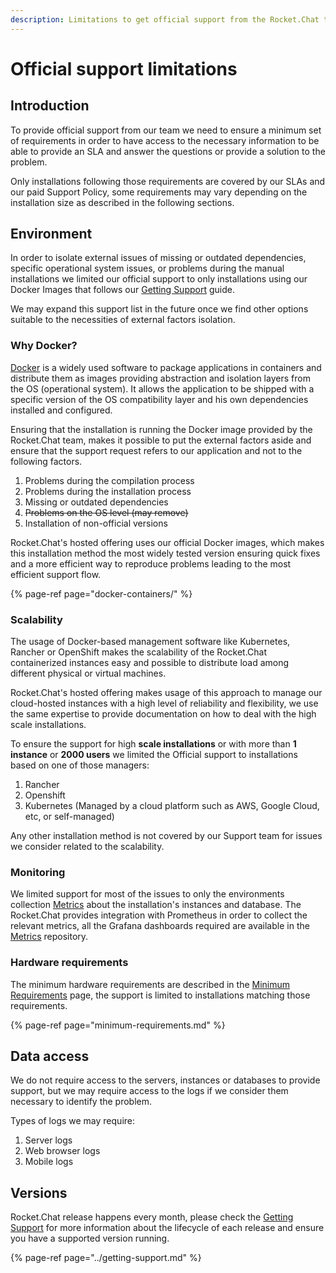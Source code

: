 ```yaml
---
description: Limitations to get official support from the Rocket.Chat team
---
```


# Official support limitations

## Introduction

To provide official support from our team we need to ensure a minimum set of requirements in order to have access to the necessary information to be able to provide an SLA and answer the questions or provide a solution to the problem.

Only installations following those requirements are covered by our SLAs and our paid Support Policy, some requirements may vary depending on the installation size as described in the following sections.

## Environment

In order to isolate external issues of missing or outdated dependencies, specific operational system issues, or problems during the manual installations we limited our official support to only installations using our Docker Images that follows our [Getting Support](../getting-support.md) guide.

We may expand this support list in the future once we find other options suitable to the necessities of external factors isolation.

### Why Docker?

[Docker](https://www.docker.com/) is a widely used software to package applications in containers and distribute them as images providing abstraction and isolation layers from the OS \(operational system\). It allows the application to be shipped with a specific version of the OS compatibility layer and his own dependencies installed and configured.

Ensuring that the installation is running the Docker image provided by the Rocket.Chat team, makes it possible to put the external factors aside and ensure that the support request refers to our application and not to the following factors.

1. Problems during the compilation process
2. Problems during the installation process
3. Missing or outdated dependencies
4. ~~Problems on the OS level \(may remove\)~~
5. Installation of non-official versions

Rocket.Chat's hosted offering uses our official Docker images, which makes this installation method the most widely tested version ensuring quick fixes and a more efficient way to reproduce problems leading to the most efficient support flow.

{% page-ref page="docker-containers/" %}

### Scalability

The usage of Docker-based management software like Kubernetes, Rancher or OpenShift makes the scalability of the Rocket.Chat containerized instances easy and possible to distribute load among different physical or virtual machines.

Rocket.Chat's hosted offering makes usage of this approach to manage our cloud-hosted instances with a high level of reliability and flexibility, we use the same expertise to provide documentation on how to deal with the high scale installations.

To ensure the support for high **scale installations** or with more than **1 instance** or **2000 users** we limited the Official support to installations based on one of those managers:

1. Rancher
2. Openshift
3. Kubernetes \(Managed by a cloud platform such as AWS, Google Cloud, etc, or self-managed\)

Any other installation method is not covered by our Support team for issues we consider related to the scalability.

### Monitoring

We limited support for most of the issues to only the environments collection [Metrics](https://github.com/RocketChat/Rocket.Chat.Metrics) about the installation's instances and database. The Rocket.Chat provides integration with Prometheus in order to collect the relevant metrics, all the Grafana dashboards required are available in the [Metrics](https://github.com/RocketChat/Rocket.Chat.Metrics) repository.

### Hardware requirements

The minimum hardware requirements are described in the [Minimum Requirements](minimum-requirements.md) page, the support is limited to installations matching those requirements.

{% page-ref page="minimum-requirements.md" %}

## Data access

We do not require access to the servers, instances or databases to provide support, but we may require access to the logs if we consider them necessary to identify the problem.

Types of logs we may require:

1. Server logs
2. Web browser logs
3. Mobile logs

## Versions

Rocket.Chat release happens every month, please check the [Getting Support](../getting-support.md) for more information about the lifecycle of each release and ensure you have a supported version running.

{% page-ref page="../getting-support.md" %}



